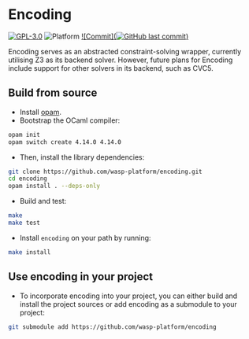 # Encoding

[![GPL-3.0](https://img.shields.io/github/license/wasp-platform/encoding)](LICENSE)
![Platform](https://img.shields.io/badge/platform-linux%20%7C%20macos-lightgrey)
[![Commit](![GitHub last commit](https://img.shields.io/github/last-commit/wasp-platform/encoding))](https://github.com/wasp-platform/encoding/commit/main~0)

Encoding serves as an abstracted constraint-solving wrapper, currently 
utilising Z3 as its backend solver. However, future plans for Encoding 
include support for other solvers in its backend, such as CVC5.

## Build from source

- Install [opam](https://opam.ocaml.org/doc/Install.html).
- Bootstrap the OCaml compiler:

```sh
opam init
opam switch create 4.14.0 4.14.0
```

- Then, install the library dependencies:

```sh
git clone https://github.com/wasp-platform/encoding.git
cd encoding
opam install . --deps-only
```

- Build and test:

```sh
make
make test
```

- Install `encoding` on your path by running:

```sh
make install
```

## Use encoding in your project

* To incorporate encoding into your project, you can either build and install 
the project sources or add encoding as a submodule to your project:

```sh
git submodule add https://github.com/wasp-platform/encoding
```
